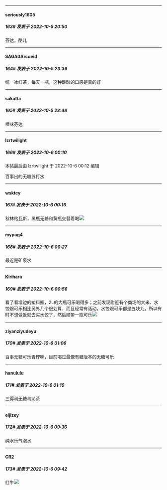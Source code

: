 

*****

####  seriously1605  
##### 163#       发表于 2022-10-5 20:50

芬达，酷儿



*****

####  SAGA0Arcueid  
##### 164#       发表于 2022-10-5 23:36

统一冰红茶，每天一瓶，这种酸酸的口感是真的好

*****

####  sakatta  
##### 165#       发表于 2022-10-5 23:48

橙味芬达

*****

####  lzrtwilight  
##### 166#       发表于 2022-10-6 00:10

 本帖最后由 lzrtwilight 于 2022-10-6 00:12 编辑 

百事出的无糖苏打水

*****

####  wsktcy  
##### 167#       发表于 2022-10-6 00:16

秋林格瓦斯，黑瓶无糖和黄瓶交替着喝<img src="https://static.saraba1st.com/image/smiley/face2017/057.png" referrerpolicy="no-referrer">

*****

####  mypag4  
##### 168#       发表于 2022-10-6 00:27

最近是矿泉水

*****

####  Kirihara  
##### 169#       发表于 2022-10-6 00:56

看了看墙边的塑料瓶，2L的大瓶可乐喝得多；之前发现附近有个商场的大米、水饺跟可乐相比另外几个很划算，而且经常有活动，水饺跟可乐都是五块九，所以有时不想做饭就去买水饺了，然后顺带一瓶可乐<img src="https://static.saraba1st.com/image/smiley/face2017/068.png" referrerpolicy="no-referrer">

*****

####  ziyanziyudeyu  
##### 170#       发表于 2022-10-6 01:06

百事无糖可乐青柠味，目前喝过最像有糖版本的无糖可乐

*****

####  hanululu  
##### 171#       发表于 2022-10-6 01:10

三得利无糖乌龙茶

*****

####  eijizey  
##### 172#       发表于 2022-10-6 09:36

纯水乐气泡水

*****

####  CR2  
##### 173#       发表于 2022-10-6 09:42

红牛<img src="https://static.saraba1st.com/image/smiley/face2017/003.png" referrerpolicy="no-referrer">

